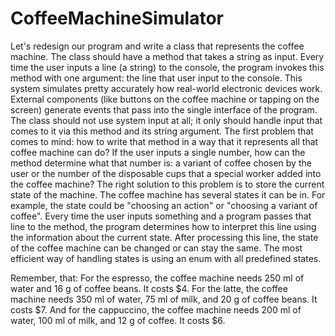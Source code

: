 # CoffeeMachineSimulator

Let's redesign our program and write a class that represents the coffee machine. The class should have a method that takes a string as input. Every time the user inputs a line (a string) to the console, the program invokes this method with one argument: the line that user input to the console. This system simulates pretty accurately how real-world electronic devices work. External components (like buttons on the coffee machine or tapping on the screen) generate events that pass into the single interface of the program.
The class should not use system input at all; it only should handle input that comes to it via this method and its string argument.
The first problem that comes to mind: how to write that method in a way that it represents all that coffee machine can do? If the user inputs a single number, how can the method determine what that number is: a variant of coffee chosen by the user or the number of the disposable cups that a special worker added into the coffee machine?
The right solution to this problem is to store the current state of the machine. The coffee machine has several states it can be in. For example, the state could be "choosing an action" or "choosing a variant of coffee". Every time the user inputs something and a program passes that line to the method, the program determines how to interpret this line using the information about the current state. After processing this line, the state of the coffee machine can be changed or can stay the same. The most efficient way of handling states is using an enum with all predefined states.

Remember, that:
For the espresso, the coffee machine needs 250 ml of water and 16 g of coffee beans. It costs $4.
For the latte, the coffee machine needs 350 ml of water, 75 ml of milk, and 20 g of coffee beans. It costs $7.
And for the cappuccino, the coffee machine needs 200 ml of water, 100 ml of milk, and 12 g of coffee. It costs $6.
